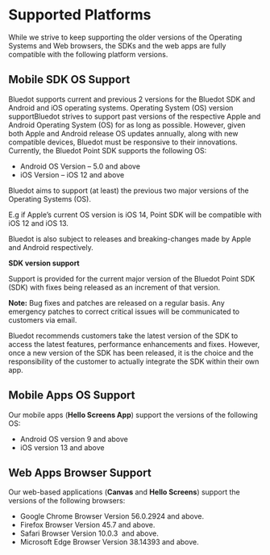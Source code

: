 Supported Platforms
===================

While we strive to keep supporting the older versions of the Operating Systems and Web browsers, the SDKs and the web apps are fully compatible with the following platform versions.

Mobile SDK OS Support
---------------------

Bluedot supports current and previous 2 versions for the Bluedot SDK and Android and iOS operating systems. Operating System (OS) version supportBluedot strives to support past versions of the respective Apple and Android Operating System (OS) for as long as possible. However, given both Apple and Android release OS updates annually, along with new compatible devices, Bluedot must be responsive to their innovations. Currently, the Bluedot Point SDK supports the following OS:

*   Android OS Version – 5.0 and above
*   iOS Version – iOS 12 and above

Bluedot aims to support (at least) the previous two major versions of the Operating Systems (OS). 

E.g if Apple’s current OS version is iOS 14, Point SDK will be compatible with iOS 12 and iOS 13.

Bluedot is also subject to releases and breaking-changes made by Apple and Android respectively.

**SDK version support**

Support is provided for the current major version of the Bluedot Point SDK (SDK) with fixes being released as an increment of that version.

**Note:** Bug fixes and patches are released on a regular basis. Any emergency patches to correct critical issues will be communicated to customers via email.

Bluedot recommends customers take the latest version of the SDK to access the latest features, performance enhancements and fixes. However, once a new version of the SDK has been released, it is the choice and the responsibility of the customer to actually integrate the SDK within their own app.

Mobile Apps OS Support
----------------------

Our mobile apps (**Hello Screens App**) support the versions of the following OS:

*   Android OS version 9 and above
*   iOS version 13 and above

Web Apps Browser Support
------------------------

Our web-based applications (**Canvas** and **Hello Screens**) support the versions of the following browsers:

*   Google Chrome Browser Version 56.0.2924 and above.
*   Firefox Browser Version 45.7 and above.
*   Safari Browser Version 10.0.3  and above.
*   Microsoft Edge Browser Version 38.14393 and above.
